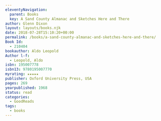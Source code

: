 ```yaml
---
eleventyNavigation:
  parent: Books
  key: A Sand County Almanac and Sketches Here and There
author: Glenn Dixon
layout: layouts/books.njk
date: 2018-07-28T15:10:20+00:00
permalink: /books/a-sand-county-almanac-and-sketches-here-and-there/
Book Id:
  - 210404
bookauthor: Aldo Leopold
Author l-f:
  - Leopold, Aldo
isbn: 195007778
isbn13: 9780195007770
myrating: ★★★★★
publisher: Oxford University Press, USA
pages: 269
yearpublished: 1968
status: read
categories:
  - GoodReads
tags:
  - books
---
```

